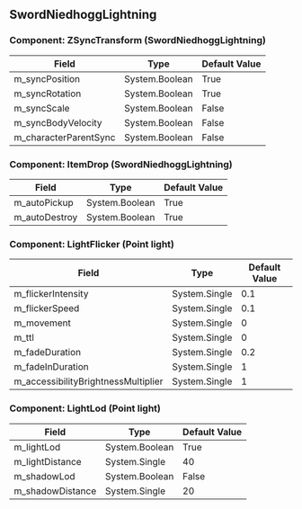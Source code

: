 ## SwordNiedhoggLightning

### Component: ZSyncTransform (SwordNiedhoggLightning)

|Field|Type|Default Value|
|-----|----|-------------|
|m_syncPosition|System.Boolean|True|
|m_syncRotation|System.Boolean|True|
|m_syncScale|System.Boolean|False|
|m_syncBodyVelocity|System.Boolean|False|
|m_characterParentSync|System.Boolean|False|

### Component: ItemDrop (SwordNiedhoggLightning)

|Field|Type|Default Value|
|-----|----|-------------|
|m_autoPickup|System.Boolean|True|
|m_autoDestroy|System.Boolean|True|

### Component: LightFlicker (Point light)

|Field|Type|Default Value|
|-----|----|-------------|
|m_flickerIntensity|System.Single|0.1|
|m_flickerSpeed|System.Single|0.1|
|m_movement|System.Single|0|
|m_ttl|System.Single|0|
|m_fadeDuration|System.Single|0.2|
|m_fadeInDuration|System.Single|1|
|m_accessibilityBrightnessMultiplier|System.Single|1|

### Component: LightLod (Point light)

|Field|Type|Default Value|
|-----|----|-------------|
|m_lightLod|System.Boolean|True|
|m_lightDistance|System.Single|40|
|m_shadowLod|System.Boolean|False|
|m_shadowDistance|System.Single|20|

